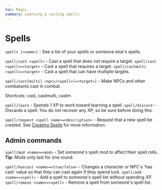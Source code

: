 ```yaml
---
toc: Magic
summary: Learning & casting spells
---
```

# Spells
`spells [<name>]` - See a list of your spells or someone else's spells.

`spell/cast <spell>` - Cast a spell that does not require a target.
`spell/cast <spell>=<target>` - Cast a spell that requires a target.
`spell/castmulti <spell>=<target>` - Cast a spell that can have multiple targets.

`spell/cast[multi] <npc>/<spell>[=<target>]` - Make NPCs and other combatants cast in combat.

Shortcuts: cast, castmulti, castm

`spell/learn` <spell> - Spends 1 XP to work toward learning a spell.
`spell/discard` <spell> - Discards a spell. You do not recover any XP, so be sure before doing this.

`spell/request <spell name>=<description>` - Request that a new spell be created. See [Creating Spells](http://spiritlakemu.com/wiki/magic_system) for more information.

## Admin commands
`spell/mod <name>=<mod>` - Set someone's spell mod to affect their spell rolls.
**Tip:** Mods only last for one round.

`spell/hascast <name>=<true/false>` - Changes a character or NPC's 'has cast' value so that they can cast again if they spend luck.
`spell/add <name>=<spell>` - Add a spell to someone's spell list without spending XP.
`spell/remove <name>=<spell>` - Remove a spell from someone's spell list.

